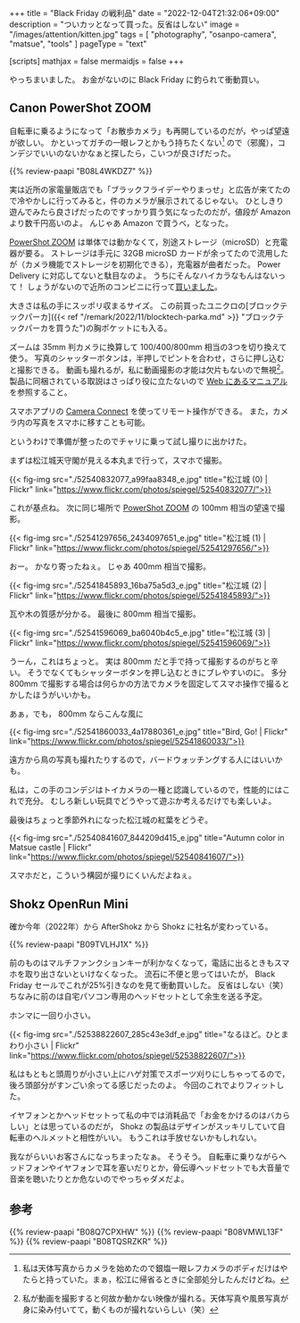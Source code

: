 +++
title = "Black Friday の戦利品"
date =  "2022-12-04T21:32:06+09:00"
description = "ついカッとなって買った。反省はしない"
image = "/images/attention/kitten.jpg"
tags = [ "photography", "osanpo-camera", "matsue", "tools" ]
pageType = "text"

[scripts]
  mathjax = false
  mermaidjs = false
+++

やっちまいました。
お金がないのに Black Friday に釣られて衝動買い。

## Canon PowerShot ZOOM

[PowerShot ZOOM]: https://cam.start.canon/ja/C008/manual/html/ "キヤノン：製品マニュアル｜PowerShot ZOOM"

自転車に乗るようになって「お散歩カメラ」も再開しているのだが，やっぱ望遠が欲しい。
かといってガチの一眼レフとかもう持ちたくない[^c1] ので（邪魔），コンデジでいいのないかなぁと探したら，こいつが良さげだった。

[^c1]: 私は天体写真からカメラを始めたので銀塩一眼レフカメラのボディだけはやたらと持っていた。まぁ，松江に帰省るときに全部処分したんだけどね。

{{% review-paapi "B08L4WKDZ7" %}} <!-- PowerShot ZOOM -->

実は近所の家電量販店でも「ブラックフライデーやりまっせ」と広告が来てたので冷やかしに行ってみると，件のカメラが展示されてるじゃない。
ひとしきり遊んでみたら良さげだったのですっかり買う気になったのだが，値段が Amazon より数千円高いのよ。
んじゃあ Amazon で買うべ，となった。

[PowerShot ZOOM] は単体では動かなくて，別途ストレージ（microSD）と充電器が要る。
ストレージは手元に 32GB microSD カードが余ってたので流用したが（カメラ機能でストレージを初期化できる），充電器が曲者だった。
Power Delivery に対応してないと駄目なのよ。
うちにそんなハイカラなもんはないって！ しょうがないので近所のコンビニに行って[買いました](https://www.century.co.jp/products/ac65pd.html "65W対応 Type-C＆USB-A急速充電器 (AC65PD) - 株式会社センチュリー")。

大きさは私の手にスッポリ収まるサイズ。
この前買ったユニクロの[ブロックテックパーカ]({{< ref "/remark/2022/11/blocktech-parka.md" >}} "ブロックテックパーカを買うた")の胸ポケットにも入る。

ズームは 35mm 判カメラに換算して 100/400/800mm 相当の3つを切り換えて使う。
写真のシャッターボタンは，半押しでピントを合わせ，さらに押し込むと撮影できる。
動画も撮れるが，私に動画撮影の才能は欠片もないので無視[^mv1]。
製品に同梱されている取説はさっぱり役に立たないので [Web にあるマニュアル][PowerShot ZOOM]を参照すること。

スマホアプリの [Camera Connect](https://cweb.canon.jp/camera/dcam/wi-fi/cc/ "キヤノン：コンパクトデジタルカメラ PC用ソフトウエア｜Camera Connect") を使ってリモート操作ができる。
また，カメラ内の写真をスマホに移すことも可能。

[^mv1]: 私が動画を撮影すると何故か動かない映像が撮れる。天体写真や風景写真が身に染み付いてて，動くものが撮れないらしい（笑）

というわけで準備が整ったのでチャリに乗って試し撮りに出かけた。

まずは松江城天守閣が見える本丸まで行って，スマホで撮影。

{{< fig-img src="./52540832077_a99faa8348_e.jpg" title="松江城 (0) | Flickr" link="https://www.flickr.com/photos/spiegel/52540832077/">}}

これが基点ね。
次に同じ場所で [PowerShot ZOOM] の 100mm 相当の望遠で撮影。

{{< fig-img src="./52541297656_2434097651_e.jpg" title="松江城 (1) | Flickr" link="https://www.flickr.com/photos/spiegel/52541297656/">}}

おー。
かなり寄ったねぇ。
じゃあ 400mm 相当で撮影。

{{< fig-img src="./52541845893_16ba75a5d3_e.jpg" title="松江城 (2) | Flickr" link="https://www.flickr.com/photos/spiegel/52541845893/">}}

瓦や木の質感が分かる。
最後に 800mm 相当で撮影。

{{< fig-img src="./52541596069_ba6040b4c5_e.jpg" title="松江城 (3) | Flickr" link="https://www.flickr.com/photos/spiegel/52541596069/">}}

うーん，これはちょっと。
実は 800mm だと手で持って撮影するのがちと辛い。
そうでなくてもシャッターボタンを押し込むときにブレやすいのに。
多分 800mm で撮影する場合は何らかの方法でカメラを固定してスマホ操作で撮るとかしたほうがいいかも。

あぁ，でも， 800mm ならこんな風に

{{< fig-img src="./52541860033_4a17880361_e.jpg" title="Bird, Go! | Flickr" link="https://www.flickr.com/photos/spiegel/52541860033/">}}

遠方から鳥の写真も撮れたりするので，バードウォッチングする人にはいいかも。

私は，この手のコンデジはトイカメラの一種と認識しているので，性能的にはこれで充分。
むしろ新しい玩具でどうやって遊ぶか考えるだけでも楽しいよ。

最後はちょっと季節外れになった松江城の紅葉をどうぞ。

{{< fig-img src="./52540841607_844209d415_e.jpg" title="Autumn color in Matsue castle | Flickr" link="https://www.flickr.com/photos/spiegel/52540841607/">}}

スマホだと，こういう構図が撮りにくいんだよねぇ。

## Shokz OpenRun Mini

確か今年（2022年）から AfterShokz から Shokz に社名が変わっている。

{{% review-paapi "B09TVLHJ1X" %}} <!-- Shokz OpenRun Mini 骨伝導ヘッドセット -->

前のものはマルチファンクションキーが利かなくなって，電話に出るときもスマホを取り出さないといけなくなった。
流石に不便と思ってはいたが， Black Friday セールでこれが25%引きなのを見て衝動買いした。
反省はしない（笑） ちなみに前のは自宅パソコン専用のヘッドセットとして余生を送る予定。

ホンマに一回り小さい。

{{< fig-img src="./52538822607_285c43e3df_e.jpg" title="なるほど。ひとまわり小さい | Flickr" link="https://www.flickr.com/photos/spiegel/52538822607/">}}

私はもともと頭周りが小さい上にハゲ対策でスポーツ刈りにしちゃってるので，後ろ頭部分がすンごい余ってる感じだったのよ。
今回のこれでよりフィットした。

イヤフォンとかヘッドセットって私の中では消耗品で「お金をかけるのはバカらしい」とは思っているのだが， Shokz の製品はデザインがスッキリしていて自転車のヘルメットと相性がいい。
もうこれは手放せないかもしれない。

我ながらいいお客さんになっちまったなぁ。
そうそう。
自転車に乗りながらヘッドフォンやイヤフォンで耳を塞いだりとか，骨伝導ヘッドセットでも大音量で音楽を聴いたりとか危ないのでやっちゃダメだよ。

## 参考

{{% review-paapi "B08Q7CPXHW" %}} <!-- 充電器（Power Delivery 対応） -->
{{% review-paapi "B08VMWL13F" %}} <!-- VAAM -->
{{% review-paapi "B08TQSRZKR" %}} <!-- プロテインバー -->
